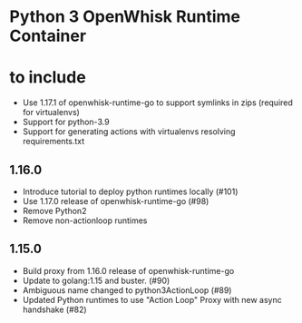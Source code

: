 <!--
#
# Licensed to the Apache Software Foundation (ASF) under one or more
# contributor license agreements.  See the NOTICE file distributed with
# this work for additional information regarding copyright ownership.
# The ASF licenses this file to You under the Apache License, Version 2.0
# (the "License"); you may not use this file except in compliance with
# the License.  You may obtain a copy of the License at
#
#     http://www.apache.org/licenses/LICENSE-2.0
#
# Unless required by applicable law or agreed to in writing, software
# distributed under the License is distributed on an "AS IS" BASIS,
# WITHOUT WARRANTIES OR CONDITIONS OF ANY KIND, either express or implied.
# See the License for the specific language governing permissions and
# limitations under the License.
#
-->

# Python 3 OpenWhisk Runtime Container

# to include
 - Use 1.17.1 of openwhisk-runtime-go to support symlinks in zips (required for virtualenvs)
 - Support for python-3.9
 - Support for generating actions with virtualenvs resolving requirements.txt

## 1.16.0
  - Introduce tutorial to deploy python runtimes locally (#101)
  - Use 1.17.0 release of openwhisk-runtime-go (#98)
  - Remove Python2
  - Remove non-actionloop runtimes

## 1.15.0
  - Build proxy from 1.16.0 release of openwhisk-runtime-go
  - Update to golang:1.15 and buster. (#90)
  - Ambiguous name changed to python3ActionLoop (#89)
  - Updated Python runtimes to use "Action Loop" Proxy with new async handshake (#82)

